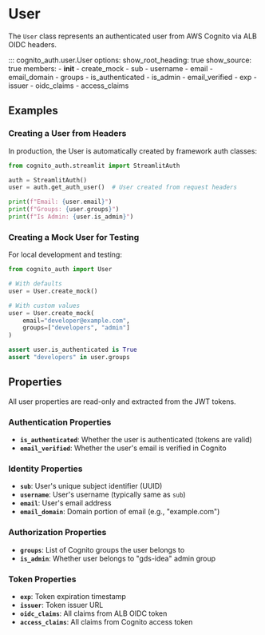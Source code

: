 # User

The `User` class represents an authenticated user from AWS Cognito via ALB OIDC headers.

::: cognito_auth.user.User
    options:
      show_root_heading: true
      show_source: true
      members:
        - __init__
        - create_mock
        - sub
        - username
        - email
        - email_domain
        - groups
        - is_authenticated
        - is_admin
        - email_verified
        - exp
        - issuer
        - oidc_claims
        - access_claims

## Examples

### Creating a User from Headers

In production, the User is automatically created by framework auth classes:

```python
from cognito_auth.streamlit import StreamlitAuth

auth = StreamlitAuth()
user = auth.get_auth_user()  # User created from request headers

print(f"Email: {user.email}")
print(f"Groups: {user.groups}")
print(f"Is Admin: {user.is_admin}")
```

### Creating a Mock User for Testing

For local development and testing:

```python
from cognito_auth import User

# With defaults
user = User.create_mock()

# With custom values
user = User.create_mock(
    email="developer@example.com",
    groups=["developers", "admin"]
)

assert user.is_authenticated is True
assert "developers" in user.groups
```

## Properties

All user properties are read-only and extracted from the JWT tokens.

### Authentication Properties

- **`is_authenticated`**: Whether the user is authenticated (tokens are valid)
- **`email_verified`**: Whether the user's email is verified in Cognito

### Identity Properties

- **`sub`**: User's unique subject identifier (UUID)
- **`username`**: User's username (typically same as `sub`)
- **`email`**: User's email address
- **`email_domain`**: Domain portion of email (e.g., "example.com")

### Authorization Properties

- **`groups`**: List of Cognito groups the user belongs to
- **`is_admin`**: Whether user belongs to "gds-idea" admin group

### Token Properties

- **`exp`**: Token expiration timestamp
- **`issuer`**: Token issuer URL
- **`oidc_claims`**: All claims from ALB OIDC token
- **`access_claims`**: All claims from Cognito access token
